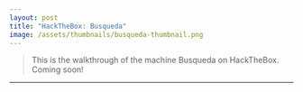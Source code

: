 ```yaml
---
layout: post
title: "HackTheBox: Busqueda"
image: /assets/thumbnails/busqueda-thumbnail.png
---
```


> This is the walkthrough of the machine Busqueda on HackTheBox. Coming soon!  

---